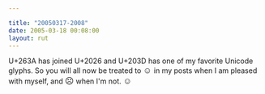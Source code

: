 ```yaml
---

title: "20050317-2008"
date: 2005-03-18 00:08:00
layout: rut
---
```


<p> U+263A has joined U+2026 and U+203D has one of my favorite
Unicode glyphs.  So you will all now be treated to
<big>&#x263a;</big> in my posts when I am pleased with myself,
and <big>&#x2639;</big> when I'm not. <big>&#x263a;</big></p>

